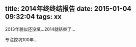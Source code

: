 title: 2014年终终结报告
date: 2015-01-04 09:32:04
tags: xx
---

2013年貌似还没填...2014就结束了...

专注挖坑100年...

<!--more-->
